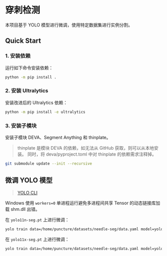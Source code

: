 # 穿刺检测

本项目基于 YOLO 模型进行微调，使用特定数据集进行实例分割。

## Quick Start

### 1. 安装依赖

运行如下命令安装依赖：

```bash
python -m pip install .
```

### 2. 安装 Ultralytics

安装改进后的 Ultralytics 依赖：

```bash
python -m pip install -e ultralytics
```

### 3. 安装子模块

安装子模块 DEVA、Segment Anything 和 thinplate。

> thinplate 是模块 DEVA 的依赖，如无法从 GitHub 获取，则可以从本地安装。
> 同时，将 deva/pyproject.toml 中对 thinplate 的依赖需求注释掉。

```bash
git submodule update --init --recursive
```

## 微调 YOLO 模型

> [YOLO CLI](https://docs.ultralytics.com/zh/usage/cli)

Windows 使用 `workers=0` 单进程运行避免多进程间共享 Tensor 的动态链接库加载 shm.dll 出错。

在 `yolo11n-seg.pt` 上进行微调：

```bash
yolo train data=/home/puncture/datasets/needle-seg/data.yaml model=yolo11n-seg.pt epochs=100 imgsz=1280 device=cuda
```

在 `yolo11x-seg.pt` 上进行微调：

```bash
yolo train data=/home/puncture/datasets/needle-seg/data.yaml model=yolo11x-seg.pt epochs=100 imgsz=1280 batch=8 device=cuda
```
